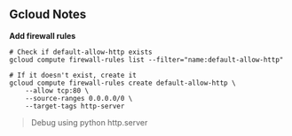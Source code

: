 ## Gcloud Notes


**Add firewall rules**
```
# Check if default-allow-http exists
gcloud compute firewall-rules list --filter="name:default-allow-http"

# If it doesn't exist, create it
gcloud compute firewall-rules create default-allow-http \
    --allow tcp:80 \
    --source-ranges 0.0.0.0/0 \
    --target-tags http-server

```

> Debug  using python http.server
